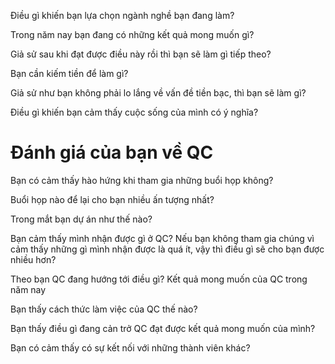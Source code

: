 Điều gì khiến bạn lựa chọn ngành nghề bạn đang làm?

Trong năm nay bạn đang có những kết quả mong muốn gì?

Giả sử sau khi đạt được điều này rồi thì bạn sẽ làm gì tiếp theo?

Bạn cần kiếm tiền để làm gì? 

Giả sử như bạn không phải lo lắng về vấn đề tiền bạc, thì bạn sẽ làm gì? 

Điều gì khiến bạn cảm thấy cuộc sống của mình có ý nghĩa?

# Đánh giá của bạn về QC
Bạn có cảm thấy hào hứng khi tham gia những buổi họp không?

Buổi họp nào để lại cho bạn nhiều ấn tượng nhất?

Trong mắt bạn dự án như thế nào?

Bạn cảm thấy mình nhận được gì ở QC?
Nếu bạn không tham gia chúng vì cảm thấy những gì mình nhận được là quá ít, vậy thì điều gì sẽ cho bạn được nhiều hơn?

Theo bạn QC đang hướng tới điều gì?
Kết quả mong muốn của QC trong năm nay

Bạn thấy cách thức làm việc của QC thế nào?	

Bạn thấy điều gì đang cản trở QC đạt được kết quả mong muốn của mình?

Bạn có cảm thấy có sự kết nối với những thành viên khác?